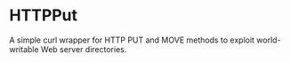 # HTTPPut
A simple curl wrapper for HTTP PUT and MOVE methods to exploit world-writable Web server directories.

